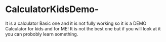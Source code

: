 # CalculatorKidsDemo-
It is a calculator Basic one and it is not fully working so it is a DEMO Calculator for kids and for ME!
It is not the best one but if you will look at it you can probobly learn something.
